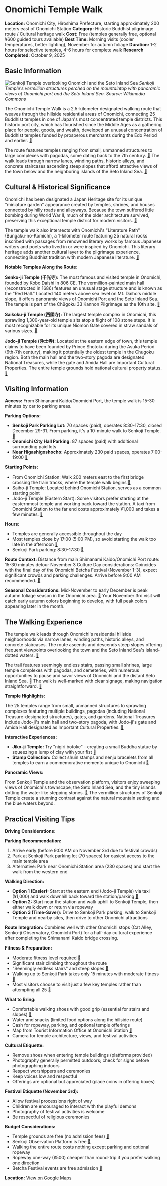# Onomichi Temple Walk

**Location:** Onomichi City, Hiroshima Prefecture, starting approximately 200 meters east of Onomichi Station
**Category:** Historic Buddhist pilgrimage route / Cultural heritage walk
**Cost:** Free (temples generally free, optional ¥600 guided tours available)
**Best Time:** Morning visits (cooler temperatures, better lighting), November for autumn foliage
**Duration:** 1-2 hours for selective temples, 4-6 hours for complete walk
**Research Completed:** October 9, 2025

## Basic Information

![Senkoji Temple overlooking Onomichi and the Seto Inland Sea](https://upload.wikimedia.org/wikipedia/commons/1/1a/Senko-ji_Temple_20151017.JPG)
*Senkoji Temple's vermillion structures perched on the mountaintop with panoramic views of Onomichi port and the Seto Inland Sea. Source: Wikimedia Commons*

The Onomichi Temple Walk is a 2.5-kilometer designated walking route that weaves through the hillside residential areas of Onomichi, connecting 25 Buddhist temples in one of Japan's most concentrated temple districts. This historic port city, which has flourished since the Middle Ages as a gathering place for people, goods, and wealth, developed an unusual concentration of Buddhist temples funded by prosperous merchants during the Edo Period and earlier. [🔗](https://www.japan.travel/japan-heritage/popular/onomichi-port-hiroshima-jodoji-saikokuji-ushitora-shimanami)

The route features temples ranging from small, unmanned structures to large complexes with pagodas, some dating back to the 7th century. [🔗](https://www.snowmonkeyresorts.com/activities/onomichi-temple-walk/) The walk leads through narrow lanes, winding paths, historic alleys, and concrete staircases ascending steep slopes that afford attractive views of the town below and the neighboring islands of the Seto Inland Sea. [🔗](https://www.japan-guide.com/e/e3477.html)

## Cultural & Historical Significance

Onomichi has been designated a Japan Heritage site for its unique "miniature garden" appearance created by temples, shrines, and houses connected by hilly roads and alleyways. Because the town suffered little bombing during World War II, much of the older architecture survived, preserving this exceptional temple district for modern visitors. [🔗](https://www.snowmonkeyresorts.com/activities/onomichi-temple-walk/)

The temple walk also intersects with Onomichi's "Literature Path" (Bungaku-no-Komichi), a 1-kilometer route featuring 25 natural rocks inscribed with passages from renowned literary works by famous Japanese writers and poets who lived in or were inspired by Onomichi. This literary heritage adds another cultural layer to the pilgrimage experience, connecting Buddhist tradition with modern Japanese literature. [🔗](https://japanjourneys.jp/hiroshima/japantrekstyle/onomichi-temple-walk-and-literature-path/)

**Notable Temples Along the Route:**

**Senko-ji Temple (千光寺):** The most famous and visited temple in Onomichi, founded by Kobo Daishi in 806 CE. The vermillion-painted main hall (reconstructed in 1686) features an unusual stage structure and is known as the "Red Hall." Located 140 meters above sea level on Mt. Daiho's middle slope, it offers panoramic views of Onomichi Port and the Seto Inland Sea. The temple is part of the Chūgoku 33 Kannon Pilgrimage as the 10th site. [🔗](https://dive-hiroshima.com/en/explore/1503/)

**Saikoku-ji Temple (西國寺):** The largest temple complex in Onomichi, this sprawling 1,300-year-old temple sits atop a flight of 108 stone steps. It is most recognizable for its unique Niomon Gate covered in straw sandals of various sizes. [🔗](https://www.theinvisibletourist.com/onomichi-itinerary/)

**Jodo-ji Temple (浄土寺):** Located at the eastern edge of town, this temple claims to have been founded by Prince Shotoku during the Asuka Period (6th-7th century), making it potentially the oldest temple in the Chugoku region. Both the main hall and the two-story pagoda are designated National Treasures, while the gate and Amida Hall are Important Cultural Properties. The entire temple grounds hold national cultural property status. [🔗](https://dive-hiroshima.com/en/explore/1520/)

## Visiting Information

**Access:**
From Shimanami Kaido/Onomichi Port, the temple walk is 15-30 minutes by car to parking areas.

**Parking Options:**
- **Senkoji Park Parking Lot:** 70 spaces (paid), operates 8:30-17:30, closed December 29-31. From parking, it's a 10-minute walk to Senkoji Temple. [🔗](https://nihonisan-onomichi.jp/en/tourist-spot04/)
- **Onomichi City Hall Parking:** 87 spaces (paid) with additional surrounding paid lots
- **Near Higashigoshocho:** Approximately 230 paid spaces, operates 7:00-19:00 [🔗](https://donnykimball.com/onomichi-309eb71dd3f8/)

**Starting Points:**
- From Onomichi Station: Walk 200 meters east to the first bridge crossing the train tracks, where the temple walk begins [🔗](https://www.japan-guide.com/e/e3477.html)
- Saiho-ji Temple: Located behind Onomichi Station, serves as a common starting point
- Jodo-ji Temple (Eastern Start): Some visitors prefer starting at the easternmost temple and working back toward the station. A taxi from Onomichi Station to the far end costs approximately ¥1,000 and takes a few minutes. [🔗](https://www.japan-guide.com/e/e3477.html)

**Hours:**
- Temples are generally accessible throughout the day
- Most temples close by 17:00 (5:00 PM), so avoid starting the walk too late in the afternoon [🔗](https://www.japan-guide.com/e/e3477.html)
- Senkoji Park parking: 8:30-17:30 [🔗](https://nihonisan-onomichi.jp/en/tourist-spot04/)

**Route Context:**
Distance from main Shimanami Kaido/Onomichi Port route: 15-30 minutes detour
November 3 Culture Day considerations: Coincides with the final day of the Onomichi Betcha Festival (November 1-3), expect significant crowds and parking challenges. Arrive before 9:00 AM recommended. [🔗](https://gethiroshima.com/event/onomichi-betcha-festival/)

**Seasonal Considerations:**
Mid-November to early December is peak autumn foliage season in the Onomichi area. [🔗](https://www.snowmonkeyresorts.com/smr/chugoku/best-autumn-leaves-in-around-hiroshima/) Your November 3rd visit will catch early autumn colors beginning to develop, with full peak colors appearing later in the month.

## The Walking Experience

The temple walk leads through Onomichi's residential hillside neighborhoods via narrow lanes, winding paths, historic alleys, and concrete staircases. The route ascends and descends steep slopes offering frequent viewpoints overlooking the town and the Seto Inland Sea's island-dotted waters. [🔗](https://www.japan-guide.com/e/e3477.html)

The trail features seemingly endless stairs, passing small shrines, large temple complexes with pagodas, and cemeteries, with numerous opportunities to pause and savor views of Onomichi and the distant Seto Inland Sea. [🔗](https://wanderlustplusone.com/2016/10/21/onomichi-the-temple-walk/) The walk is well-marked with clear signage, making navigation straightforward. [🔗](https://www.theinvisibletourist.com/onomichi-itinerary/)

**Temple Highlights:**

The 25 temples range from small, unmanned structures to sprawling complexes featuring multiple buildings, pagodas (including National Treasure-designated structures), gates, and gardens. National Treasures include Jodo-ji's main hall and two-story pagoda, with Jodo-ji's gate and Amida Hall designated as Important Cultural Properties. [🔗](https://www.japan-guide.com/e/e3477.html)

**Interactive Experiences:**
- **Jiko-ji Temple:** Try "nigiri botoke" - creating a small Buddha statue by squeezing a lump of clay with your fist [🔗](https://donnykimball.com/onomichi-309eb71dd3f8/)
- **Stamp Collection:** Collect shuin stamps and nenju bracelets from all temples to earn a commemorative memento unique to Onomichi [🔗](https://www.setouchi.travel/en/trip-ideas/7893/)

**Panoramic Views:**

From Senkoji Temple and the observation platform, visitors enjoy sweeping views of Onomichi's townscape, the Seto Inland Sea, and the tiny islands dotting the water like stepping stones. [🔗](https://www.nomadinnihon.com/blog/scenes-from-a-temple-walk-in-onomichi) The vermillion structures of Senkoji Temple create a stunning contrast against the natural mountain setting and the blue waters beyond.

## Practical Visiting Tips

**Driving Considerations:**

**Parking Recommendation:**
1. Arrive early (before 9:00 AM on November 3rd due to festival crowds)
2. Park at Senkoji Park parking lot (70 spaces) for easiest access to the main temple area
3. Alternative: Park near Onomichi Station area (230 spaces) and start the walk from the western end

**Walking Direction:**
- **Option 1 (Easier):** Start at the eastern end (Jodo-ji Temple) via taxi (¥1,000) and walk downhill back toward the station/parking [🔗](https://www.japan-guide.com/e/e3477.html)
- **Option 2:** Start near the station and walk uphill to Senkoji Temple, then either walk down or return via ropeway
- **Option 3 (Time-Saver):** Drive to Senkoji Park parking, walk to Senkoji Temple and nearby sites, then drive to other Onomichi attractions

**Route Integration:**
Combines well with other Onomichi stops (Cat Alley, Senko-ji Observatory, Onomichi Port) for a half-day cultural experience after completing the Shimanami Kaido bridge crossing.

**Fitness & Preparation:**
- Moderate fitness level required [🔗](https://www.snowmonkeyresorts.com/activities/onomichi-temple-walk/)
- Significant stair climbing throughout the route
- "Seemingly endless stairs" and steep slopes [🔗](https://wanderlustplusone.com/2016/10/21/onomichi-the-temple-walk/)
- Walking up to Senkoji Park takes only 15 minutes with moderate fitness [🔗](https://www.mstravelsolo.com/japan-off-the-beaten-path-onomichi/)
- Most visitors choose to visit just a few key temples rather than attempting all 25 [🔗](https://visitshimanami.com/attractions/609/)

**What to Bring:**
- Comfortable walking shoes with good grip (essential for stairs and slopes) [🔗](https://wanderlustplusone.com/2016/10/21/onomichi-the-temple-walk/)
- Water and snacks (limited food options along the hillside route)
- Cash for ropeway, parking, and optional temple offerings
- Map from Tourist Information Office at Onomichi Station [🔗](https://www.japan-guide.com/e/e3477.html)
- Camera for temple architecture, views, and festival activities

**Cultural Etiquette:**
- Remove shoes when entering temple buildings (platforms provided)
- Photography generally permitted outdoors; check for signs before photographing indoors
- Respect worshippers and ceremonies
- Keep voices low and respectful
- Offerings are optional but appreciated (place coins in offering boxes)

**Festival Etiquette (November 3rd):**
- Allow festival processions right of way
- Children are encouraged to interact with the playful demons
- Photography of festival activities is welcome
- Be respectful of religious ceremonies

**Budget Considerations:**
- Temple grounds are free (no admission fees) [🔗](https://www.theinvisibletourist.com/onomichi-itinerary/)
- Senkoji Observation Platform is free [🔗](https://www.gltjp.com/en/directory/item/11286/)
- Walking the entire route costs nothing except parking and optional ropeway
- Ropeway one-way (¥500) cheaper than round-trip if you prefer walking one direction
- Betcha Festival events are free admission [🔗](https://gethiroshima.com/event/onomichi-betcha-festival/)

**Location:** [View on Google Maps](https://maps.google.com/maps?q=34.410833,133.199444)
